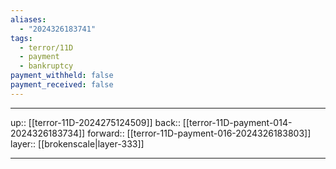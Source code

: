 ```yaml
---
aliases:
  - "2024326183741"
tags:
  - terror/11D
  - payment
  - bankruptcy
payment_withheld: false
payment_received: false
---
```




***

up:: [[terror-11D-2024275124509]]
back:: [[terror-11D-payment-014-2024326183734]]
forward:: [[terror-11D-payment-016-2024326183803]]
layer:: [[brokenscale|layer-333]]

***
